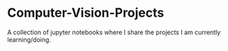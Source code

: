 # Computer-Vision-Projects
A collection of jupyter notebooks where I share the projects I am currently learning/doing.
